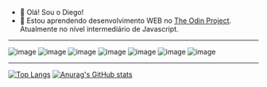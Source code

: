 - 👋 Olá! Sou o Diego! 
- 🌱 Estou aprendendo desenvolvimento WEB no [The Odin Project](https://www.theodinproject.com). Atualmente no nível intermediário de Javascript. 

---

![image](https://img.shields.io/badge/JavaScript-323330?style=for-the-badge&logo=javascript&logoColor=F7DF1E)
![image](https://img.shields.io/badge/JavaScript-323330?style=for-the-badge&logo=javascript&logoColor=F7DF1E)
![image](https://img.shields.io/badge/CSS3-1572B6?style=for-the-badge&logo=css3&logoColor=white)
![image](https://img.shields.io/badge/HTML5-E34F26?style=for-the-badge&logo=html5&logoColor=white)
![image](https://img.shields.io/badge/Webpack-8DD6F9?style=for-the-badge&logo=Webpack&logoColor=white)
![image](https://img.shields.io/badge/npm-CB3837?style=for-the-badge&logo=npm&logoColor=white)
![image](https://img.shields.io/badge/GIT-E44C30?style=for-the-badge&logo=git&logoColor=white)

---

[![Top Langs](https://github-readme-stats.vercel.app/api/top-langs/?username=Diego-Moreira8)](https://github.com/Diego-Moreira8/github-readme-stats) [![Anurag's GitHub stats](https://github-readme-stats.vercel.app/api?username=Diego-Moreira8)](https://github.com/Diego-Moreira8/github-readme-stats)

<!---
Diego-Moreira8/Diego-Moreira8 is a ✨ special ✨ repository because its `README.md` (this file) appears on your GitHub profile.
You can click the Preview link to take a look at your changes.
--->
